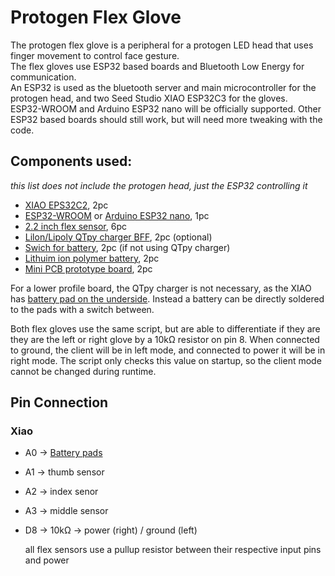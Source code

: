 # Protogen Flex Glove
The protogen flex glove is a peripheral for a protogen LED head that uses finger movement to control face gesture.  
The flex gloves use ESP32 based boards and Bluetooth Low Energy for communication.  
An ESP32 is used as the bluetooth server and main microcontroller for the protogen head, and two Seed Studio XIAO ESP32C3 for the gloves.  
ESP32-WROOM and Arduino ESP32 nano will be officially supported. Other ESP32 based boards should still work, but will need more tweaking with the code.  



## Components used:
*this list does not include the protogen head, just the ESP32 controlling it*
- [XIAO EPS32C2](https://www.seeedstudio.com/Seeed-XIAO-ESP32C3-p-5431.html), 2pc 
- [ESP32-WROOM](https://www.amazon.com/s?k=esp32+Wroom+32&i=electronics&crid=2EIN54VSP3B0&sprefix=esp32+wroom+%2Celectronics%2C166&ref=nb_sb_noss_2) or [Arduino ESP32 nano](https://store.arduino.cc/products/nano-esp32), 1pc 
- [2.2 inch flex sensor](https://www.adafruit.com/product/1070), 6pc 
- [Lilon/Lipoly QTpy charger BFF](https://www.adafruit.com/product/5397), 2pc (optional)
- [Swich for battery](https://www.sparkfun.com/products/9609), 2pc (if not using QTpy charger)
- [Lithuim ion polymer battery](https://www.adafruit.com/product/1578), 2pc
- [Mini PCB prototype board](https://www.amazon.com/ElectroCookie-Solderable-Breadboard-Electronics-Gold-Plated/dp/B081MSKJJX), 2pc  


For a lower profile board, the QTpy charger is not necessary, as the XIAO has [battery pad on the underside](https://wiki.seeedstudio.com/XIAO_ESP32C3_Getting_Started/#battery-usage). Instead a battery can be directly soldered to the pads with a switch between.

Both flex gloves use the same script, but are able to differentiate if they are they are the left or right glove by a 10kΩ resistor on pin 8. When connected to ground, the client will be in left mode, and connected to power it will be in right mode. The script only checks this value on startup, so the client mode cannot be changed during runtime.

## Pin Connection
### Xiao 
- A0 -> [Battery pads](https://wiki.seeedstudio.com/XIAO_ESP32C3_Getting_Started/#check-the-battery-voltage)
- A1 -> thumb sensor
- A2 -> index senor
- A3 -> middle sensor
- D8 -> 10kΩ -> power (right) / ground (left)
  
  all flex sensors use a pullup resistor between their respective input pins and power

